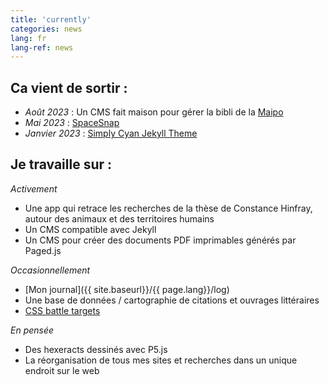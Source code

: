 ```yaml
---
title: 'currently'
categories: news
lang: fr
lang-ref: news
---
```

## Ca vient de sortir :
  - *Août 2023* : Un CMS fait maison pour gérer la bibli de la [Maipo](https://maiporennes.fr)
  - *Mai 2023* : [SpaceSnap](https://pquod.github.io/spacesnap/)
  - *Janvier 2023* : [Simply Cyan Jekyll Theme](https://pquod.github.io/simply-cyan-demo/)


## Je travaille sur :

*Activement*
  - Une app qui retrace les recherches de la thèse de Constance Hinfray, autour des animaux et des territoires humains
  - Un CMS compatible avec Jekyll
  - Un CMS pour créer des documents PDF imprimables générés par Paged.js

*Occasionnellement*
  - [Mon journal]({{ site.baseurl}}/{{ page.lang}}/log)
  - Une base de données / cartographie de citations et ouvrages littéraires
  - [CSS battle targets](https://cssbattle.dev/)

*En pensée*
  - Des hexeracts dessinés avec P5.js
  - La réorganisation de tous mes sites et recherches dans un unique endroit sur le web

